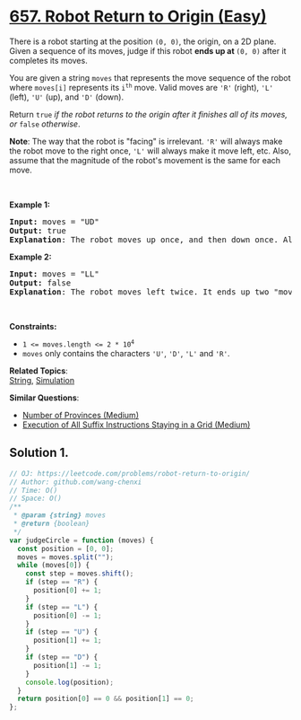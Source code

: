 # [657. Robot Return to Origin (Easy)](https://leetcode.com/problems/robot-return-to-origin/)

<p>There is a robot starting at the position <code>(0, 0)</code>, the origin, on a 2D plane. Given a sequence of its moves, judge if this robot <strong>ends up at </strong><code>(0, 0)</code> after it completes its moves.</p>

<p>You are given a string <code>moves</code> that represents the move sequence of the robot where <code>moves[i]</code> represents its <code>i<sup>th</sup></code> move. Valid moves are <code>'R'</code> (right), <code>'L'</code> (left), <code>'U'</code> (up), and <code>'D'</code> (down).</p>

<p>Return <code>true</code><em> if the robot returns to the origin after it finishes all of its moves, or </em><code>false</code><em> otherwise</em>.</p>

<p><strong>Note</strong>: The way that the robot is "facing" is irrelevant. <code>'R'</code> will always make the robot move to the right once, <code>'L'</code> will always make it move left, etc. Also, assume that the magnitude of the robot's movement is the same for each move.</p>

<p>&nbsp;</p>
<p><strong>Example 1:</strong></p>

<pre><strong>Input:</strong> moves = "UD"
<strong>Output:</strong> true
<strong>Explanation</strong>: The robot moves up once, and then down once. All moves have the same magnitude, so it ended up at the origin where it started. Therefore, we return true.
</pre>

<p><strong>Example 2:</strong></p>

<pre><strong>Input:</strong> moves = "LL"
<strong>Output:</strong> false
<strong>Explanation</strong>: The robot moves left twice. It ends up two "moves" to the left of the origin. We return false because it is not at the origin at the end of its moves.
</pre>

<p>&nbsp;</p>
<p><strong>Constraints:</strong></p>

<ul>
	<li><code>1 &lt;= moves.length &lt;= 2 * 10<sup>4</sup></code></li>
	<li><code>moves</code> only contains the characters <code>'U'</code>, <code>'D'</code>, <code>'L'</code> and <code>'R'</code>.</li>
</ul>

**Related Topics**:  
[String](https://leetcode.com/tag/string/), [Simulation](https://leetcode.com/tag/simulation/)

**Similar Questions**:

- [Number of Provinces (Medium)](https://leetcode.com/problems/number-of-provinces/)
- [Execution of All Suffix Instructions Staying in a Grid (Medium)](https://leetcode.com/problems/execution-of-all-suffix-instructions-staying-in-a-grid/)

## Solution 1.

```js
// OJ: https://leetcode.com/problems/robot-return-to-origin/
// Author: github.com/wang-chenxi
// Time: O()
// Space: O()
/**
 * @param {string} moves
 * @return {boolean}
 */
var judgeCircle = function (moves) {
  const position = [0, 0];
  moves = moves.split("");
  while (moves[0]) {
    const step = moves.shift();
    if (step == "R") {
      position[0] += 1;
    }
    if (step == "L") {
      position[0] -= 1;
    }
    if (step == "U") {
      position[1] += 1;
    }
    if (step == "D") {
      position[1] -= 1;
    }
    console.log(position);
  }
  return position[0] == 0 && position[1] == 0;
};
```
